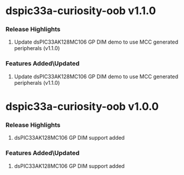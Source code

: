 # dspic33a-curiosity-oob v1.1.0
### Release Highlights
1. Update dsPIC33AK128MC106 GP DIM demo to use MCC generated peripherals (v1.1.0)


### Features Added\Updated
1. Update dsPIC33AK128MC106 GP DIM demo to use MCC generated peripherals (v1.1.0)

# dspic33a-curiosity-oob v1.0.0
### Release Highlights
1. dsPIC33AK128MC106 GP DIM support added


### Features Added\Updated
1. dsPIC33AK128MC106 GP DIM support added


